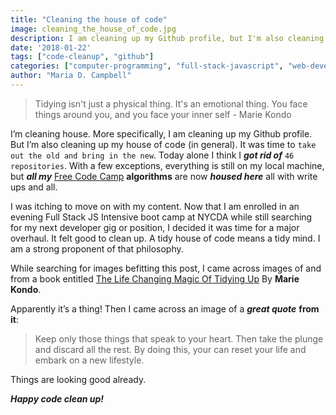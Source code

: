 ```yaml
---
title: "Cleaning the house of code"
image: cleaning_the_house_of_code.jpg
description: I am cleaning up my Github profile, but I'm also cleaning up my house of code (in general).
date: '2018-01-22'
tags: ["code-cleanup", "github"]
categories: ["computer-programming", "full-stack-javascript", "web-development"]
author: "Maria D. Campbell"
---
```


> Tidying isn't just a physical thing. It's an emotional thing. You face things around you, and you face your inner self - Marie Kondo

I’m cleaning house. More specifically, I am cleaning up my Github profile. But I’m also cleaning up my house of code (in general). It was time to `take out the old and bring in the new`.  Today alone I think I ***got rid of*** `46 repositories`. With a few exceptions, everything is still on my local machine, but ***all my*** [Free Code Camp](freecodecamp.org) **algorithms** are now ***housed here*** all with write ups and all.

I was itching to move on with my content. Now that I am enrolled in an evening Full Stack JS Intensive boot camp at NYCDA while still searching for my next developer gig or position, I decided it was time for a major overhaul. It felt good to clean up. A tidy house of code means a tidy mind. I am a strong proponent of that philosophy.

While searching for images befitting this post, I came across images of and from a book entitled [The Life Changing Magic Of Tidying Up](https://www.amazon.com/Life-Changing-Magic-Tidying-Decluttering-Organizing/dp/1607747308/ref=sr_1_1) By **Marie Kondo**.

Apparently it’s a thing! Then I came across an image of a ***great quote*** **from it**:

> Keep only those things that speak to your heart. Then take the plunge and discard all the rest. By doing this, your can reset your life and embark on a new lifestyle.

Things are looking good already.

***Happy code clean up!***